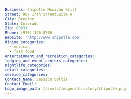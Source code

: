 ```yaml
---
Business: Chipotle Mexican Grill
Street: 807 17th StreetSuite A
City: Greeley
State: Colorado
Zip: 80631
Phone: (970) 346-8700
Website: 'http://www.chipotle.com'
dining_categories:
  - mexican
  - fast-food
entertainment_and_recreation_categories:
lodging_and_event_centers_categories:
nightlife_categories:
retail_categories:
service_categories:
Contact_Name: Jessica Soltis
Contact_Email:
Logo_image_path: /assets/images/directory/chipotle.png
---
```



